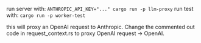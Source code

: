 
run server with: `ANTHROPIC_API_KEY="..." cargo run -p llm-proxy`
run test with: `cargo run -p worker-test`

this will proxy an OpenAI request to Anthropic. Change the commented out code in request_context.rs to 
proxy OpenAI request -> OpenAI.